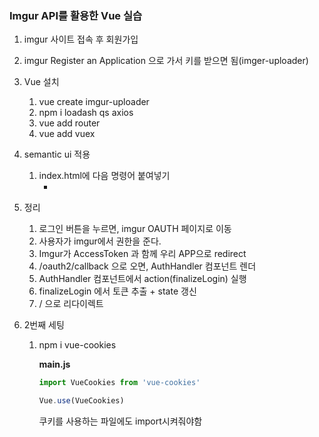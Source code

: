### Imgur API를 활용한 Vue 실습

1. imgur 사이트 접속 후 회원가입
2. imgur Register an Application 으로 가서 키를 받으면 됨(imger-uploader)
3. Vue 설치
   1. vue create imgur-uploader
   2. npm i loadash qs axios
   3. vue add router
   4. vue add vuex
4. semantic ui 적용
   1. index.html에 다음 명령어 붙여넣기
      * <link
              rel="stylesheet"
              href="https://cdnjs.cloudflare.com/ajax/libs/semantic-ui/2.4.1/semantic.min.css"
            />
5. 정리
   1. 로그인 버튼을 누르면, imgur OAUTH 페이지로 이동
   2. 사용자가 imgur에서 권한을 준다.
   3. Imgur가 AccessToken 과 함께 우리 APP으로 redirect
   4. /oauth2/callback 으로 오면, AuthHandler 컴포넌트 렌더
   5. AuthHandler 컴포넌트에서 action(finalizeLogin) 실행
   6. finalizeLogin 에서 토큰 추출 + state 갱신
   7. / 으로 리다이렉트

6. 2번째 세팅

   1. npm i vue-cookies

      **main.js**

      ```javascript
      import VueCookies from 'vue-cookies'
      
      Vue.use(VueCookies)
      ```

      쿠키를 사용하는 파일에도 import시켜줘야함

      
   

